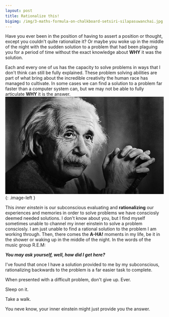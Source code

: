 ```yaml
---
layout: post
title: Rationalize this!
bigimg: /img/3-maths-formula-on-chalkboard-setsiri-silapasuwanchai.jpg
---
```


Have you ever been in the position of having to assert a position or thought, except you couldn't quite rationalize it?
Or maybe you woke up in the middle of the night with the sudden solution to a problem that had been plaguing you for
a period of time without the exact knowledge about **WHY** it was the solution. 

Each and every one of us has the capacity to solve problems in ways that I don't think can still be fully explained. These problem 
solving abilities are part of what bring about the incredible creativity the human race has managed to cultivate. In some 
cases we can find a solution to a problem far faster than a computer system can, but we may not be able to fully 
articulate **WHY** it is the answer.![einstein](/img/Albert-Einstein.jpg){: .image-left } 

This *inner einstein* is our subconscious evaluating and **rationalizing** our experiences and memories in order to solve
problems we have consciosly deemed needed solutions. I don't know about you, but I find myself sometimes unable to channel 
my inner einstein to solve a problem consciosly. I am just unable to find a rational solution to the problem I am working through.
Then, there comes the **A-HA!** moments in my life, be it in the shower or waking up in the middle of the night. In the words of 
the music group R.E.M:

***You may ask yourself, well, how did I get here?***

I've found that once I have a solution provided to me by my subconscious, rationalizing backwards to the problem is a far
easier task to complete.

When presented with a difficult problem, don't give up. Ever. 

Sleep on it.

Take a walk.

You neve know, your inner einstein might just provide you the answer.
